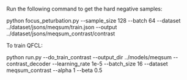 Run the following command to get the hard negative samples:

python focus_peturbation.py --sample_size 128 --batch 64 --dataset ../dataset/jsons/meqsum/train.json --output ../dataset/jsons/meqsum_contrast/contrast

To train QFCL:

python run.py --do_train_contrast --output_dir ../models/meqsum --contrast_decoder --learning_rate 1e-5 --batch_size 16 --dataset meqsum_contrast --alpha 1 --beta 0.5
